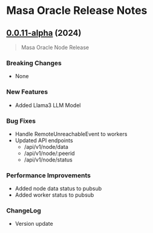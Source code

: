 # Masa Oracle Release Notes

## [0.0.11-alpha](https://github.com/masa-finance/masa-oracle/releases) (2024)

> Masa Oracle Node Release

### Breaking Changes

* None

### New Features

* Added Llama3 LLM Model

### Bug Fixes

* Handle RemoteUnreachableEvent to workers 
* Updated API endpoints
  * /api/v1/node/data
  * /api/v1/node/:peerid
  * /api/v1/node/status

### Performance Improvements

* Added node data status to pubsub
* Added worker status to pubsub

### ChangeLog

* Version update
